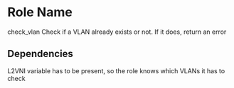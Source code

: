 Role Name
=========

check_vlan
Check if a VLAN already exists or not. If it does, return an error

Dependencies
------------

L2VNI variable has to be present, so the role knows which VLANs it has to check


